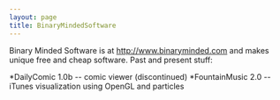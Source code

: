 ```yaml
---
layout: page
title: BinaryMindedSoftware
---
```




Binary Minded Software is at http://www.binaryminded.com and makes unique free and cheap software.  Past and present stuff:

*DailyComic 1.0b -- comic viewer (discontinued)
*FountainMusic 2.0 -- iTunes visualization using OpenGL and particles

